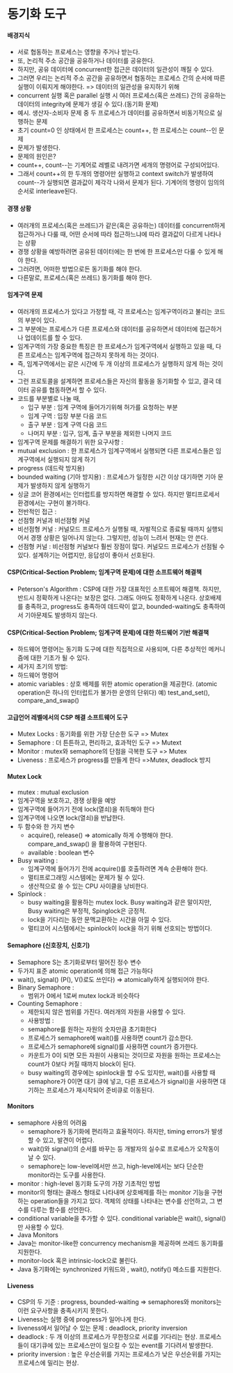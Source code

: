 # 동기화 도구   
#### 배경지식   
- 서로 협동하는 프로세스는 영향을 주거나 받는다.
- 또, 논리적 주소 공간을 공유하거나 데이터를 공유한다.
- 하지만, 공유 데이터에 concurrent한 접근은 데이터의 일관성이 깨질 수 있다.
- 그러면 우리는 논리적 주소 공간을 공유하면서 협동하는 프로세스 간의 순서에 따른 실행이 이뤄지게 해야한다. => 데이터의 일관성을 유지하기 위해
- concurrent 실행 혹은 parallel 실행 시 여러 프로세스(혹은 쓰레드) 간의 공유하는 데이터의 integrity에 문제가 생길 수 있다.(동기화 문제)
- 예시. 생산자-소비자 문제 중 두 프로세스가 데이터를 공유하면서 비동기적으로 실행하는 문제
- 초기 count=0 인 상태에서 한 프로세스는 count++, 한 프로세스는 count--인 문제
- 문제가 발생한다.
- 문제의 원인은?
- count++, count--는 기계어로 레벨로 내려가면 세개의 명령어로 구성되어있다.
- 그래서 count++의 한 두개의 명령어만 실행하고 context switch가 발생하여 count--가 실행되면 결과값이 제각각 나와서 문제가 된다. 기계어의 명령이 임의의 순서로 interleave된다.

#### 경쟁 상황     
- 여러개의 프로세스(혹은 쓰레드)가 같은(혹은 공유하는) 데이터를 concurrent하게 접근하거나 다룰 때, 어떤 순서에 따라 접근하느냐에 따라 결과값이 다르게 나타나는 상황
- 경쟁 상황을 예방하려면 공유된 데이터에는 한 번에 한 프로세스만 다룰 수 있게 해야 한다.
- 그러려면, 어떠한 방법으로든 동기화를 해야 한다.
- 다른말로, 프로세스(혹은 쓰레드) 동기화를 해야 한다.

#### 임계구역 문제   
- 여러개의 프로세스가 있다고 가정할 때, 각 프로세스는 임계구역이라고 불리는 코드의 부분이 있다.
- 그 부분에는 프로세스가 다른 프로세스와 데이터를 공유하면서 데이터에 접근하거나 업데이트를 할 수 있다. 
- 임계구역의 가장 중요한 특징은 한 프로세스가 임계구역에서 실행하고 있을 때, 다른 프로세스는 임계구역에 접근하지 못하게 하는 것이다.
- 즉, 임계구역에서는 같은 시간에 두 개 이상의 프로세스가 실행하지 않게 하는 것이다.
- 그런 프로토콜을 설계하면 프로세스들은 자신의 활동을 동기화할 수 있고, 결국 데이터 공유를 협동하면서 할 수 있다.
- 코드를 부분별로 나눌 때,
  - 입구 부분 : 임계 구역에 들어가기위해 허가를 요청하는 부분
  - 임계 구역 : 입장 부분 다음 코드
  - 출구 부분 : 임계 구역 다음 코드
  - 나머지 부분 : 입구, 임계, 출구 부분을 제외한 나머지 코드
- 임계구역 문제를 해결하기 위한 요구사항 : 
- mutual exclusion : 한 프로세스가 임계구역에서 실행되면 다른 프로세스들은 임계구역에서 실행되지 않게 하기
- progress (데드락 방지용)
- bounded waiting (기아 방지용) : 프로세스가 일정한 시간 이상 대기하면 기아 문제가 발생하지 않게 실행하기
- 싱글 코어 환경에서는 인터럽트를 방지하면 해결할 수 있다. 하지만 멀티프로세서 환경에서는 구현이 불가하다.
- 전반적인 접근 :
- 선점형 커널과 비선점형 커널
- 비선점형 커널 : 커널모드 프로세스가 실행될 때, 자발적으로 종료될 때까지 실행되어서 경쟁 상황은 일어나지 않는다. 그렇지만, 성능이 느려서 현재는 안 쓴다.
- 선점형 커널 : 비선점형 커널보다 훨씬 장점이 많다. 커널모드 프로세스가 선점될 수 있다. 설계하기는 어렵지만, 응답성이 좋아서 선호된다.

#### CSP(Critical-Section Problem; 임계구역 문제)에 대한 소프트웨어 해결책
- Peterson's Algorithm : CSP에 대한 가장 대표적인 소프트웨어 해결책. 하지만, 반드시 정확하게 나온다는 보장은 없다. 그래도 아마도 정확하게 나온다. 상호배제를 충족하고, progress도 충족하여 데드락이 없고, bounded-waiting도 충족하여서 기아문제도 발생하지 않는다.
  
#### CSP(Critical-Section Problem; 임계구역 문제)에 대한 하드웨어 기반 해결책
 - 하드웨어 명령어는 동기화 도구에 대한 직접적으로 사용되며, 다른 추상적인 메커니즘에 대한 기초가 될 수 있다.
 - 세가지 초기의 방법:
  - 하드웨어 명령어
  - atomic variables : 상호 배제를 위한 atomic operation을 제공한다. (atomic operation은 하나의 인터럽트가 불가한 운영의 단위다) 예) test_and_set(), compare_and_swap()
  
#### 고급언어 레벨에서의 CSP 해결 소프트웨어 도구   
- Mutex Locks : 동기화를 위한 가장 단순한 도구        => Mutex
- Semaphore : 더 튼튼하고, 편리하고, 효과적인 도구     => Mutext
- Monitor : mutex와 semaphore의 단점을 극복한 도구    => Mutex
- Liveness : 프로세스가 progress를 만들게 한다        =>Mutex, deadlock 방지

#### Mutex Lock   
- mutex : mutual exclusion
- 임계구역을 보호하고, 경쟁 상황을 예방
- 임계구역에 들어가기 전에 lock(열쇠)을 취득해야 한다
- 임계구역에 나오면 lock(열쇠)을 반납한다.
- 두 함수와 한 가지 변수
  - acquire(), release()   => atomically 하게 수행해야 한다. compare_and_swap() 을 활용하여 구현된다.
  - available : boolean 변수
- Busy waiting :
  - 임계구역에 들어가기 전에 acquire()를 호출하려면 계속 순환해야 한다.
  - 멀티프로그래밍 시스템에는 문제가 될 수 있다.
  - 생산적으로 쓸 수 있는 CPU 사이클을 낭비한다.
- Spinlock :
  - busy waiting을 활용하는 mutex lock. Busy waiting과 같은 말이지만, Busy waiting은 부정적, Spinglock은 긍정적.
  - lock을 기다리는 동안 문맥교환하는 시간을 아낄 수 있다.
  - 멀티코어 시스템에서는 spinlock이 lock을 하기 위해 선호되는 방법이다.
  
#### Semaphore (신호장치, 신호기)  
- Semaphore S는 초기화로부터 떨어진 정수 변수
- 두가지 표준 atomic operation에 의해 접근 가능하다
- wait(), signal()   (P(), V()로도 쓰인다)   => atomically하게 실행되어야 한다.
- Binary Semaphore :
  - 범위가 0에서 1로써 mutex lock과 비슷하다
- Counting Semaphore :
  - 제한되지 않은 범위를 가진다. 여러개의 자원을 사용할 수 있다.
  - 사용방법 :
  - semaphore를 원하는 자원의 숫자만큼 초기화한다
  - 프로세스가 semaphore에 wait()를 사용하면 count가 감소한다.
  - 프로세스가 semaphore에 signal()를 사용하면 count가 증가한다.
  - 카운트가 0이 되면 모든 자원이 사용되는 것이므로 자원을 원하는 프로세스는 count가 0보다 커질 때까지 block이 된다.
  - busy waiting의 경우에는 spinlock을 할 수도 있지만, wait()를 사용할 때 semaphore가 0이면 대기 큐에 넣고, 다른 프로세스가 signal()을 사용하면 대기하는 프로세스가 재시작되어 준비큐로 이동된다.
 
#### Monitors   
- semaphore 사용의 어려움
  - semaphore가 동기화에 편리하고 효율적이다. 하지만, timing errors가 발생할 수 있고, 발견이 어렵다.
  - wait()와 signal()의 순서를 바꾸는 등 개발자의 실수로 프로세스가 오작동이 날 수 있다.
  - semaphore는 low-level에서만 쓰고, high-level에서는 보다 단순한 monitor라는 도구를 사용한다.
- monitor : high-level 동기화 도구의 가장 기초적인 방법
- monitor의 형태는 클래스 형태로 나타내며 상호배제를 하는 monitor 기능을 구현하는 operation들을 가지고 있다. 객체의 상태를 나타내는 변수를 선언하고, 그 변수를 다루는 함수를 선언한다.
 - conditional variable을 추가할 수 있다. conditional variable은 wait(), signal()만 사용할 수 있다.
 - Java Monitors
  - Java는 monitor-like한 concurrency mechanism을 제공하며 쓰레드 동기화를 지원한다.
  - monitor-lock 혹은 intrinsic-lock으로 불린다.
  - Java 동기화에는 synchronized 키워드와 , wait(), notify() 메소드를 지원한다.

#### Liveness 
- CSP의 두 기준 : progress, bounded-waiting    => semaphores와 monitors는 이런 요구사항을 충족시키지 못한다.
- Liveness는 실행 중에 progress가 일어나게 한다.
- liveness에서 일어날 수 있는 문제 : deadlock, priority inversion
- deadlock : 두 개 이상의 프로세스가 무한정으로 서로를 기다리는 현상. 프로세스들이 대기큐에 있는 프로세스만이 일으킬 수 있는 event를 기다려서 발생한다.
- priority inversion : 높은 우선순위를 가지는 프로세스가 낮은 우선순위를 가지는 프로세스에 밀리는 현상.
 

